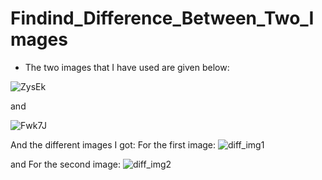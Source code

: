 # Findind_Difference_Between_Two_Images


* The two images that I have used are given below:

![ZysEk](https://user-images.githubusercontent.com/81233167/115962664-1f7e7700-a53a-11eb-806d-1ea675cd387c.png)

and

![Fwk7J](https://user-images.githubusercontent.com/81233167/115962732-61a7b880-a53a-11eb-9d89-52a69657049d.png)

And the different images I got:
For the first image:
![diff_img1](https://user-images.githubusercontent.com/81233167/115962765-7e43f080-a53a-11eb-99f3-64a8a16669c8.png)

and
For the second image:
![diff_img2](https://user-images.githubusercontent.com/81233167/115962767-7f751d80-a53a-11eb-89d3-1d7da36e2793.png)

